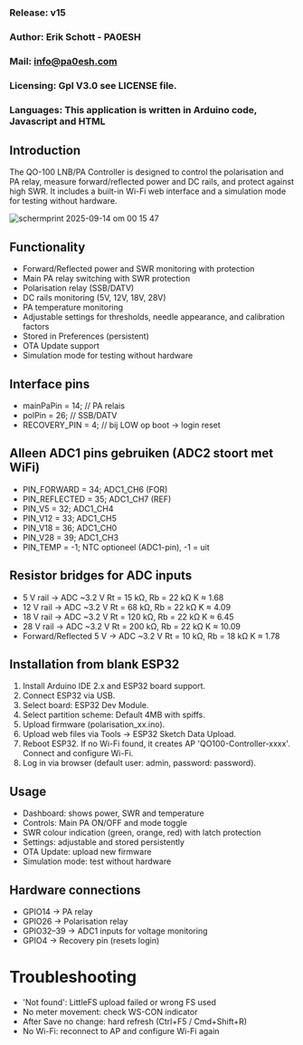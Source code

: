 
### Release: v15
### Author: Erik Schott - PA0ESH
### Mail: info@pa0esh.com
### Licensing: Gpl V3.0 see LICENSE file.
### Languages: This application is written in Arduino code, Javascript and HTML


## Introduction
The QO-100 LNB/PA Controller is designed to control the polarisation and PA relay, measure forward/reflected power and DC rails, and protect against high SWR. It includes a built-in Wi-Fi web interface and a simulation mode for testing without hardware.

![schermprint 2025-09-14 om 00 15 47](https://github.com/user-attachments/assets/f8ee8201-3f2f-435c-aaaf-810131394f56)


## Functionality
- Forward/Reflected power and SWR monitoring with protection
- Main PA relay switching with SWR protection
- Polarisation relay (SSB/DATV)
- DC rails monitoring (5V, 12V, 18V, 28V)
- PA temperature monitoring
- Adjustable settings for thresholds, needle appearance, and calibration factors
- Stored in Preferences (persistent)
- OTA Update support
- Simulation mode for testing without hardware
## Interface pins
- mainPaPin    = 14;   // PA relais
- polPin       = 26;   // SSB/DATV
- RECOVERY_PIN = 4;    // bij LOW op boot -> login reset

## Alleen ADC1 pins gebruiken (ADC2 stoort met WiFi)
- PIN_FORWARD   = 34;  ADC1_CH6  (FOR)
- PIN_REFLECTED = 35;  ADC1_CH7  (REF)
- PIN_V5        = 32;  ADC1_CH4
- PIN_V12       = 33;  ADC1_CH5
- PIN_V18       = 36;  ADC1_CH0
- PIN_V28       = 39;  ADC1_CH3
- PIN_TEMP      = -1;  NTC optioneel (ADC1-pin), -1 = uit
## Resistor bridges for ADC inputs
- 5 V rail → ADC ~3.2 V Rt = 15 kΩ, Rb = 22 kΩ K ≈ 1.68
- 12 V rail → ADC ~3.2 V Rt = 68 kΩ, Rb = 22 kΩ K ≈ 4.09
- 18 V rail → ADC ~3.2 V Rt = 120 kΩ, Rb = 22 kΩ K ≈ 6.45
- 28 V rail → ADC ~3.2 V Rt = 200 kΩ, Rb = 22 kΩ K ≈ 10.09
- Forward/Reflected 5 V → ADC ~3.2 V Rt = 10 kΩ, Rb = 18 kΩ K ≈ 1.78

## Installation from blank ESP32
1. Install Arduino IDE 2.x and ESP32 board support.
2. Connect ESP32 via USB.
3. Select board: ESP32 Dev Module.
4. Select partition scheme: Default 4MB with spiffs.
5. Upload firmware (polarisation_xx.ino).
6. Upload web files via Tools → ESP32 Sketch Data Upload.
7. Reboot ESP32. If no Wi-Fi found, it creates AP 'QO100-Controller-xxxx'. Connect and configure Wi-Fi.
9. Log in via browser (default user: admin, password: password).
    
## Usage
- Dashboard: shows power, SWR and temperature
- Controls: Main PA ON/OFF and mode toggle
- SWR colour indication (green, orange, red) with latch protection
- Settings: adjustable and stored persistently
- OTA Update: upload new firmware
- Simulation mode: test without hardware

## Hardware connections
- GPIO14 → PA relay
- GPIO26 → Polarisation relay
- GPIO32–39 → ADC1 inputs for voltage monitoring
- GPIO4 → Recovery pin (resets login)

#  Troubleshooting
- 'Not found': LittleFS upload failed or wrong FS used
- No meter movement: check WS-CON indicator
- After Save no change: hard refresh (Ctrl+F5 / Cmd+Shift+R)
- No Wi-Fi: reconnect to AP and configure Wi-Fi again

